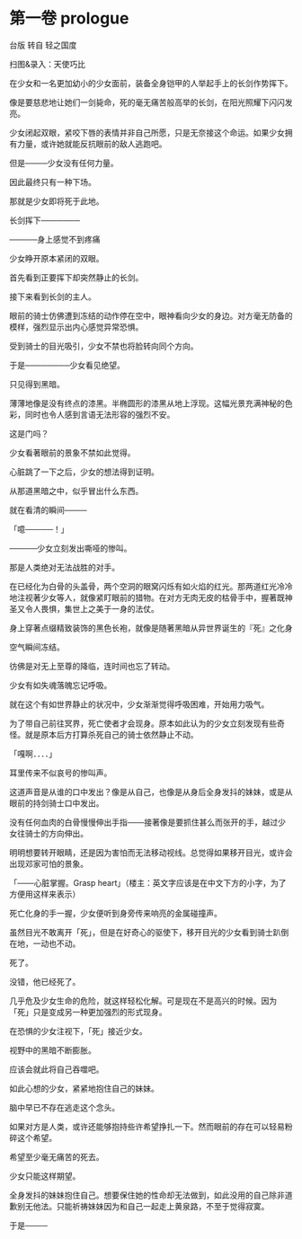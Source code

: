 # 第一卷 prologue

台版 转自 轻之国度

扫图&录入：天使巧比

在少女和一名更加幼小的少女面前，装备全身铠甲的人举起手上的长剑作势挥下。

像是要慈悲地让她们一剑毙命，死的毫无痛苦般高举的长剑，在阳光照耀下闪闪发亮。

少女闭起双眼，紧咬下唇的表情并非自己所愿，只是无奈接这个命运。如果少女拥有力量，或许她就能反抗眼前的敌人逃跑吧。

但是────少女没有任何力量。

因此最终只有一种下场。

那就是少女即将死于此地。

长剑挥下───────

─────身上感觉不到疼痛

少女睁开原本紧闭的双眼。

首先看到正要挥下却突然静止的长剑。

接下来看到长剑的主人。

眼前的骑士仿佛遭到冻结的动作停在空中，眼神看向少女的身边。对方毫无防备的模样，强烈显示出内心感觉异常恐惧。

受到骑士的目光吸引，少女不禁也将脸转向同个方向。

于是────────少女看见绝望。

只见得到黑暗。

薄薄地像是没有终点的漆黑。半椭圆形的漆黑从地上浮现。这幅光景充满神秘的色彩，同时也令人感到言语无法形容的强烈不安。

这是门吗？

少女看著眼前的景象不禁如此觉得。

心脏跳了一下之后，少女的想法得到证明。

从那道黑暗之中，似乎冒出什么东西。

就在看清的瞬间────

「噫─────！」

─────少女立刻发出嘶哑的惨叫。

那是人类绝对无法战胜的对手。

在已经化为白骨的头盖骨，两个空洞的眼窝闪烁有如火焰的红光。那两道红光冷冷地注视著少女等人，就像紧盯眼前的猎物。在对方无肉无皮的枯骨手中，握著既神圣又令人畏惧，集世上之美于一身的法仗。

身上穿著点缀精致装饰的黑色长袍，就像是随著黑暗从异世界诞生的『死』之化身

空气瞬间冻结。

彷佛是对无上至尊的降临，连时间也忘了转动。

少女有如失魂落魄忘记呼吸。

就在这个有如世界静止的状况中，少女渐渐觉得呼吸困难，开始用力吸气。

为了带自己前往冥界，死亡使者才会现身。原本如此认为的少女立刻发现有些奇怪。就是原本后方打算杀死自己的骑士依然静止不动。

「嘎啊．．．．」

耳里传来不似哀号的惨叫声。

这道声音是从谁的口中发出？像是从自己，也像是从身后全身发抖的妹妹，或是从眼前的持剑骑士口中发出。

没有任何血肉的白骨慢慢伸出手指───接著像是要抓住甚么而张开的手，越过少女往骑士的方向伸出。

明明想要转开眼睛，还是因为害怕而无法移动视线。总觉得如果移开目光，或许会出现邓家可怕的景象。

「───心脏掌握。Grasp heart」（楼主：英文字应该是在中文下方的小字，为了方便用这样来表示）

死亡化身的手一握，少女便听到身旁传来响亮的金属碰撞声。

虽然目光不敢离开「死」，但是在好奇心的驱使下，移开目光的少女看到骑士趴倒在地，一动也不动。

死了。

没错，他已经死了。

几乎危及少女生命的危险，就这样轻松化解。可是现在不是高兴的时候。因为「死」只是变成另一种更加强烈的形式现身。

在恐惧的少女注视下，「死」接近少女。

视野中的黑暗不断膨胀。

应该会就此将自己吞噬吧。

如此心想的少女，紧紧地抱住自己的妹妹。

脑中早已不存在逃走这个念头。

如果对方是人类，或许还能够抱持些许希望挣扎一下。然而眼前的存在可以轻易粉碎这个希望。

希望至少毫无痛苦的死去。

少女只能这样期望。

全身发抖的妹妹抱住自己。想要保住她的性命却无法做到，如此没用的自己除非道歉别无他法。只能祈祷妹妹因为和自己一起走上黄泉路，不至于觉得寂寞。

于是────